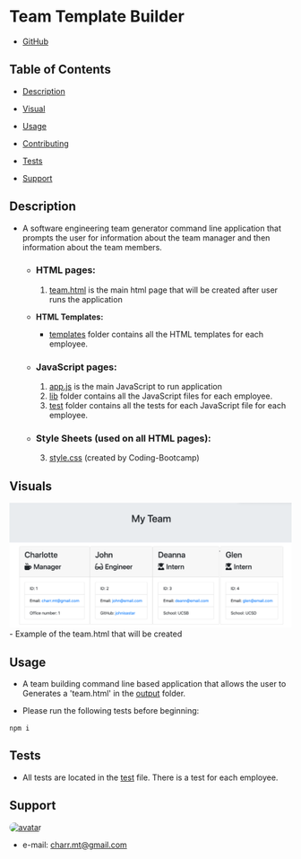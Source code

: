 #  **Team Template Builder** #

- [GitHub](https://github.com/charrmountain/team-builder)

## Table of Contents

- [Description](#description) 

- [Visual](#visual) 

- [Usage](#usage) 

- [Contributing](#contributing) 

- [Tests](#tests) 

- [Support](#support) 

## **Description**

-  A software engineering team generator command line application that prompts the user for information about the team manager and then information about the team members.

    - ### **HTML pages:**
         1. [team.html](team.html) is the main html page that will be created after user runs the application
        
     - **HTML Templates:**

          - [templates](/Users/Charlotte/Coding-Bootcamp/Homework/team-builder/templates) folder contains all the HTML templates for each employee.

    - ### **JavaScript pages:**
         1. [app.js](app.js) is the main JavaScript to run application
         2. [lib](/Users/Charlotte/Coding-Bootcamp/Homework/team-builder/lib) folder contains all the JavaScript files for each employee.
         3. [test](/Users/Charlotte/Coding-Bootcamp/Homework/team-builder/test) folder contains all the tests for each JavaScript file for each employee.

    - ### **Style Sheets** (used on all HTML pages)**:**
         3. [style.css](style.css) (created by Coding-Bootcamp)

## **Visuals**
![alt](demo/demo.png)
       - Example of the team.html that will be created

## **Usage**
- A team building command line based application that allows the user to Generates a 'team.html' in the [output](/Users/Charlotte/Coding-Bootcamp/Homework/team-builder/output) folder.

- Please run the following tests before beginning:
```
npm i
```

## **Tests**
- All tests are located in the [test](/Users/Charlotte/Coding-Bootcamp/Homework/team-builder/test) file. There is a test for each employee.

## **Support**
    
[<img src="https://avatars3.githubusercontent.com/u/60668617?v=4" alt="avatar" style="border-radius: 75px" width="75"/>](https://github.com/charrmountain)
- e-mail: charr.mt@gmail.com